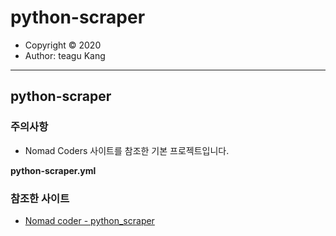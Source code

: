 # python-scraper

- Copyright &copy; 2020
- Author: teagu Kang    


---

## python-scraper

### 주의사항 
 - Nomad Coders 사이트를 참조한 기본 프로젝트입니다.  

**python-scraper.yml** 

### 참조한 사이트

- [Nomad coder - python_scraper](https://nomadcoders.co/python-for-beginners)


